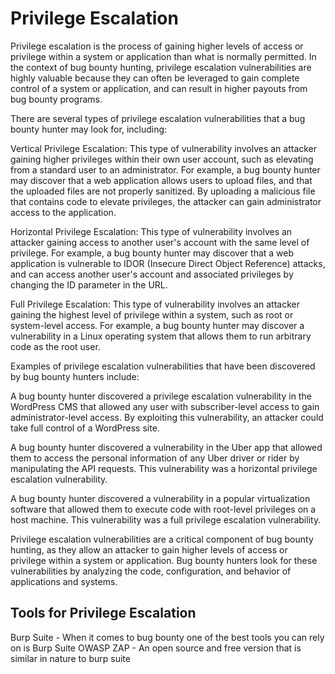# Privilege Escalation

Privilege escalation is the process of gaining higher levels of access or privilege within a system or application than what is normally permitted. In the context of bug bounty hunting, privilege escalation vulnerabilities are highly valuable because they can often be leveraged to gain complete control of a system or application, and can result in higher payouts from bug bounty programs.

There are several types of privilege escalation vulnerabilities that a bug bounty hunter may look for, including:

Vertical Privilege Escalation: This type of vulnerability involves an attacker gaining higher privileges within their own user account, such as elevating from a standard user to an administrator. For example, a bug bounty hunter may discover that a web application allows users to upload files, and that the uploaded files are not properly sanitized. By uploading a malicious file that contains code to elevate privileges, the attacker can gain administrator access to the application.

Horizontal Privilege Escalation: This type of vulnerability involves an attacker gaining access to another user's account with the same level of privilege. For example, a bug bounty hunter may discover that a web application is vulnerable to IDOR (Insecure Direct Object Reference) attacks, and can access another user's account and associated privileges by changing the ID parameter in the URL.

Full Privilege Escalation: This type of vulnerability involves an attacker gaining the highest level of privilege within a system, such as root or system-level access. For example, a bug bounty hunter may discover a vulnerability in a Linux operating system that allows them to run arbitrary code as the root user.

Examples of privilege escalation vulnerabilities that have been discovered by bug bounty hunters include:

A bug bounty hunter discovered a privilege escalation vulnerability in the WordPress CMS that allowed any user with subscriber-level access to gain administrator-level access. By exploiting this vulnerability, an attacker could take full control of a WordPress site.

A bug bounty hunter discovered a vulnerability in the Uber app that allowed them to access the personal information of any Uber driver or rider by manipulating the API requests. This vulnerability was a horizontal privilege escalation vulnerability.

A bug bounty hunter discovered a vulnerability in a popular virtualization software that allowed them to execute code with root-level privileges on a host machine. This vulnerability was a full privilege escalation vulnerability.

Privilege escalation vulnerabilities are a critical component of bug bounty hunting, as they allow an attacker to gain higher levels of access or privilege within a system or application. Bug bounty hunters look for these vulnerabilities by analyzing the code, configuration, and behavior of applications and systems.

## Tools for Privilege Escalation
Burp Suite - When it comes to bug bounty one of the best tools you can rely on is Burp Suite
OWASP ZAP - An open source and free version that is similar in nature to burp suite
